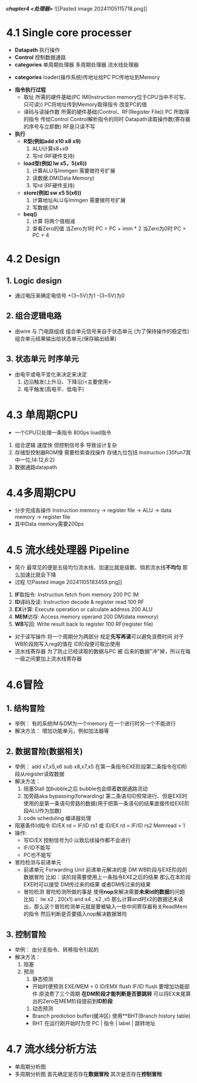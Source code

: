 ***chapter4 <处理器>***
![[Pasted image 20241105115718.png]]
# 4.1 Single core processer
-  **Datapath**
	执行操作
- **Control**
	控制数据通路
- **categories**
	单周期处理器
	多周期处理器
	流水线处理器
* **categories**
	loader(操作系统)传地址给PC
	PC传地址到Memory
- **指令执行过程**
	- 取址
		所需的硬件基础(PC IM(Instruction memory位于CPU当中不可写、只可读))
		PC将地址传到Memory取得指令
		改变PC的值
	- 译码与读操作数
		所需的硬件基础(Control、RF(Register File))
		PC 所取得的指令 传给Control
		Control解析指令的同时 Datapath读取操作数(寄存器的序号与立即数)
		RF是只读不写
- **执行**
	- **R型(例如add x10 x8 x9)**
		1. ALU计算x8+x9
		2. 写rd (RF硬件支持)
	- **load型(例如 lw x5，5(x6))** 
		1. 计算ALU与Immgen 需要做符号扩展
		2. 读数据:DM(Data Memory)
		3. 写rd (RF硬件支持)
	- **store(例如 sw x5 5(x6))**
		1. 计算地址ALU与Immgen 需要做符号扩展
		2. 写数据:DM
	- **beq()**
		1. 计算 将两个值相减
		2. 查看Zero的值
			当Zero为1时 PC = PC + imm * 2
			当Zero为0时 PC = PC + 4
# 4.2 Design
## 1. Logic design
- 通过电压来确定电信号
	+(3~5V)为1
	-(3~5V)为0
## 2. 组合逻辑电路
- 由wire 与 门电路组成
	组合单元信号来自于状态单元 (为了保持操作的稳定性)
	组合单元结果输出给状态单元(保存输出结果)
## 3. 状态单元 时序单元
- 由电平或电平变化来决定来决定
	1. 边沿触发(上升沿、下降沿)<主要使用>
	2. 电平触发(高电平、低电平)

# 4.3 单周期CPU
- 一个CPU只处理一条指令 800ps load指令
1. 组合逻辑 速度快 但控制信号多 导致设计复杂
2. 存储型控制器ROM慢 需要检索查找操作
	存储九位包括 Instruction [30fun7其中一位,14:12,6:2}
3. 数据通路datapath
# 4.4多周期CPU
- 分步完成各操作
	Instruction memory -> register file -> ALU ->
	data memory -> register file
- 其中Data memory需要200ps
# 4.5 流水线处理器 Pipeline
- 简介
	最常见的便是五级均匀流水线、加速比就是级数、倘若流水线**不均匀** 那么加速比就会下降
- 过程 ![[Pasted image 20241105183459.png]]
1. **IF**取指令: Instruction fetch from memory 200 PC IM
2. **ID**译码及读: Instruction decode & register read 100 RF
3. **EX**计算: Execute operation or calculate address 200 ALU
4. **MEM**访存: Access memory operand 200 DM(data memory)
5. **WB**写回: Write result back to register 100 RF(register file)
- 对于读写操作
	将一个周期分为两部分 规定**先写再读**可以避免浪费时间 
	对于WB阶段刚写入reg的值在 ID阶段便可取出使用
- 流水线寄存器
	为了防止已经读取的数据与PC 被 后来的数据"冲"掉，所以在每一级之间要加上流水线寄存器
# 4.6冒险
## 1. 结构冒险
- 举例：
	有的系统IM与DM为一个memory 在一个进行时另一个不能进行
- 解决方法：
	增加功能单元，例如加法器等
## 2. 数据冒险(数据相关)
- 举例：
	add x7,x5,x6
	sub x8,x7,x5
	在第一条指令EXE阶段第二条指令在ID阶段从register读取数据
- 解决方法：
	1. 阻塞Stall
		加bubble之后 bubble也会顺着数据通路流动
	2. 加旁路aka bypassing(forwarding)
		第二条语句ID照常进行、但是EXE时使用的是第一条语句旁路的数据(用于把第一条语句的结果直接传给EXE阶段ALU作为加数)
	3. code scheduling 编译器处理
- 阻塞条件ld指令
	ID/EX rd = IF/ID rs1 或 ID/EX rd = IF/ID rs2
	Memread = 1
- 操作:
	- 写ID/EX 控制信号为0 以致后续操作都不会进行
	- IF/ID不能写
	- PC也不能写
- 冒险检测与前递单元
	- 前递单元 Forwarding Unit
		前递单元解决的是 DM WB阶段与EXE阶段的数据冒险
		比如：该阶段需要使用上一条指令EXE之后的结果
		那么在本阶段EXE时可以接受 DM传过来的结果 或者DM传过来的结果
	- 冒险检测
		冒险检测所做的事是 使用**nop**来解决需要**未来ld的数据**的问题
		比如：
		lw x2 , 20(x1)
		and x4 , x2 ,x5
		那么计算and时x2的数据还未读出，那么这个冒险检测单元就是要被输入一些中间寄存器有关ReadMem的指令 然后判断是否要插入nop解决数据冒险
## 3. 控制冒险
- 举例：
	由分支指令、转移指令引起的
- 解决方法：
	1. 阻塞
	2. 预测
		1. 静态预测 
		- 开始时便预测
			EXE/MEM = 0
			ID/EMX flush
			IF/ID flush
			要增加功能部件
			原浪费了三个周期 **在DM阶段才能判断是否要跳转**
			可以将EX末尾算出的Zero在MEM阶段提前到**ID阶段**
		1. 动态预测
		- Branch prediction buffer(缓冲区) 使用**BHT(Branch history table)
		- BHT
			在运行刚开始时为空
			PC | 指令 | label | 跳转地址

# 4.7 流水线分析方法
- 单周期分析图
- 多周期分析图
	首先确定是否存在**数据冒险**
	其次是否存在**控制冒险**